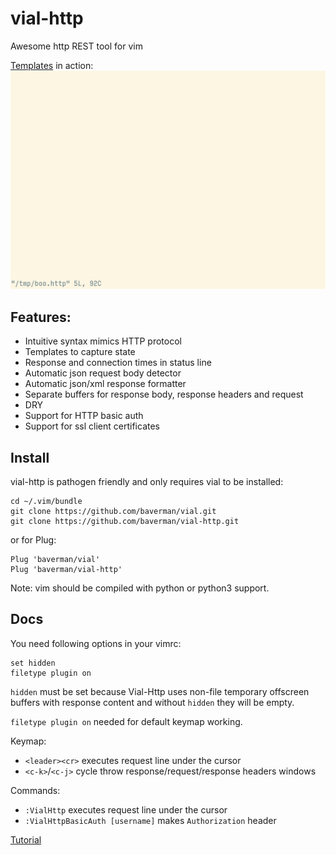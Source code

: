 # vial-http
Awesome http REST tool for vim

[Templates](doc/tutorial.rst#handle-state-via-templates) in action:
![templates](img/templates.gif)


## Features:

* Intuitive syntax mimics HTTP protocol
* Templates to capture state
* Response and connection times in status line
* Automatic json request body detector
* Automatic json/xml response formatter
* Separate buffers for response body, response headers and request
* DRY
* Support for HTTP basic auth
* Support for ssl client certificates


## Install

vial-http is pathogen friendly and only requires vial to be installed:

    cd ~/.vim/bundle
    git clone https://github.com/baverman/vial.git
    git clone https://github.com/baverman/vial-http.git

or for Plug:

    Plug 'baverman/vial'
    Plug 'baverman/vial-http'

Note: vim should be compiled with python or python3 support.


## Docs

You need following options in your vimrc:

    set hidden
    filetype plugin on

`hidden` must be set because Vial-Http uses non-file temporary offscreen
buffers with response content and without `hidden` they will be empty.

`filetype plugin on` needed for default keymap working.

Keymap:

* `<leader><cr>` executes request line under the cursor
* `<c-k>`/`<c-j>` cycle throw response/request/response headers windows

Commands:

* `:VialHttp` executes request line under the cursor
* `:VialHttpBasicAuth [username]` makes `Authorization` header

[Tutorial](doc/tutorial.rst)
